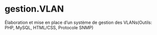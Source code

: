 # gestion.VLAN
Élaboration et mise en place d’un système de gestion des VLANs(Outils: PHP, MySQL, HTML/CSS, Protocole SNMP)
